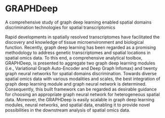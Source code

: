 # GRAPHDeep
A comprehensive study of graph deep learning enabled spatial domains discrimination technologies for spatial transcriptomics

Rapid developments in spatially resolved transcriptomes have facilitated the discovery and knowledge of tissue microenvironment and biological function. Recently, graph deep learning has been regarded as a promising methodology to address genetic transcriptomes and spatial locations in spatial omics data. To this end, a comprehensive analytical toolbox, GRAPHDeep, is presented to aggregate two graph deep learning modules (i.e., Variational Graph Auto-Encoder and Deep Graph Infomax) and twenty graph neural networks for spatial domains discrimination. Towards diverse spatial omics data with various modalities and scales, the best integration of graph deep learning module and graph neural network is determined. Consequently, this built framework can be regarded as desirable guidance for choosing an appropriate graph neural network for heterogeneous spatial data. Moreover, the GRAPHDeep is easily scalable in graph deep learning modules, neural networks, and spatial data, enabling it to provide novel possibilities in the downstream analysis of spatial omics data.
